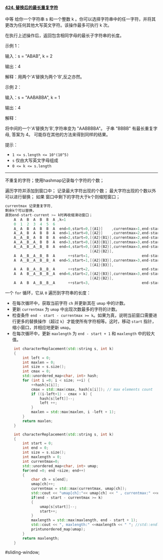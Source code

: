 #### [424. 替换后的最长重复字符](https://leetcode.cn/problems/longest-repeating-character-replacement/)
中等
给你一个字符串 s 和一个整数 k 。你可以选择字符串中的任一字符，并将其更改为任何其他大写英文字符。该操作最多可执行 k 次。

在执行上述操作后，返回包含相同字母的最长子字符串的长度。

示例 1：

输入：s = "ABAB", k = 2

输出：4

解释：用两个'A'替换为两个'B',反之亦然。

示例 2：

输入：s = "AABABBA", k = 1

输出：4

解释：

将中间的一个'A'替换为'B',字符串变为 "AABBBBA"。
子串 "BBBB" 有最长重复字母, 答案为 4。
可能存在其他的方法来得到同样的结果。


提示：

- `1 <= s.length <= 10⁵(10^5)`
- `s` 仅由大写英文字母组成
- `0 <= k <= s.length`

---- ----

不重复的字符；使用hashmap记录每个字符的个数；

遍历字符并添加到窗口中；
记录最大字符出现的个数；
最大字符出现的个数以外可以进行替换；
如果 窗口中剩下的字符大于k个则缩短窗口；


```cpp
currentmax 记录重复字符,
剩余k个可以替换，
直到end-start-current >= k时再收缩滑动窗口；
    A  A  B  A  B  B  A ,k=1
    0  1  2  3  4  5  6
    A_ A  B  A  B  B  A  end=0,start=0,[{A1}]    ,currentmax=1,end-start+1=1,maxlength = 1,
    A__A_ B  A  B  B  A  end=1,start=0,[{A2}]    ,currentmax=2,end-start+1=2,maxlength = 2,
    A__A__B_ A  B  B  A  end=2,start=0,[{A2}{B1}],currentmax=2,end-start+1=3,maxlength = 3,
    A__A__B__A_ B  B  A  end=3,start=0,[{A3}{B1}],currentmax=3,end-start+1=4,maxlength = 4,
    A__A__B__A__B_ B  A  end=4,start=0,[{A3}{B2}],currentmax=3,end-start-currentmax=1,
                                       [{A2}{B2}],
    A  A__B__A__B_ B  A      ++start=1,                        end-start+1=4,maxlength = 4,
    A  A__B__A__B__B_ A  end=5,start=1,[{A2}{B3}],currentmax=3,end-start-currentmax=1,
                                       [{A1}{B3}],
    A  A  B__A__B__B_ A      ++start=2,                        end-start+1=4,maxlength = 4
    A  A  B__A__B__B__A  end=6,start=2,[{A2}{B3}],currentmax=3,end-start-currentmax=1,
                                       [{A2}{B2}],
    A  A  B  A__B__B__A      ++start=3,                        end-start+1=4,maxlength = 4

```


一个 `for` 循环，它从 `0` 遍历到字符串的长度：
- 在每次循环中，获取当前字符 `ch` 并更新其在 `umap` 中的计数。
- 更新 `currentmax` 为 `umap` 中出现次数最多的字符的计数。
- 检查条件 `end - start - currentmax >= k`。如果为真，说明当前窗口需要进行更多的替换操作（超过 `k`）才能使所有字符相等。这时，移动 `start` 指针，缩小窗口，并相应地更新 `umap`。
- 在每次循环中，更新 `maxlength` 为 `end - start + 1` 和 `maxlength` 中的较大值。
```cpp
    int characterReplacement(std::string s, int k)
    {
        int left = 0;
        int maxlen = 0;
        int size = s.size();
        int cmax = 0;
        std::unordered_map<char, int> hash;
        for (int i =0; i < size; ++i) {
            ++hash[s[i]];
            cmax = std::max(cmax, hash[s[i]]); // max elements count
            if ((i-left+1) - cmax > k) {
                hash[s[left]]--;
                left ++;
            }
            maxlen = std::max(maxlen, i -left + 1);
        }
        return maxlen;
    }
```

```cpp
    int characterReplacement(std::string s, int k)
    {
        int start = 0;
        int end = 0;
        int size = s.size();
        int maxlength = 0;
        int currentmax=0;
        std::unordered_map<char, int> umap;
        for(end =0; end <size; end++)
        {
            char ch = s[end];
            umap[ch]++;
            currentmax = std::max(currentmax, umap[ch]);
            std::cout << "umap[ch]:"<< umap[ch] << " , currentmax:" <<currentmax << std::endl;
            if(end - start - currentmax >= k)
            {
                umap[s[start]]--;
                start++;
            }
            maxlength = std::max(maxlength, end - start + 1);
            std::cout << ", maxlength:" <<maxlength << " "; //std::endl;
            printunordered_map(umap);
        }
        return maxlength;
    }
```
#sliding-window;
